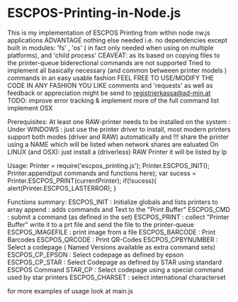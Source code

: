# ESCPOS-Printing-in-Node.js
 This is my implementation of ESCPOS Printing from within node nw.js applications
 ADVANTAGE nothing else needed i.e. no dependencies except built in modules:
'fs' , 'os' ( in fact only needed when using on multiple platforms), and 'child process'
 CEAVEAT: as its based on copying files to the printer-queue biderectional commands are not supported
 Tried to implement all basically necessary (and common betweeen printer models ) commands in an easy usable fashion
 FEEL FREE TO USE/MODIFY THE CODE IN ANY FASHION YOU LIKE
 comments and 'requests' as well as feedback or appreciation might be send to registrierkassa@ad-min.at
 TODO: improve error tracking & implement more of the full command list implement OSX

 Prerequisites:
 At least one RAW-printer needs to be installed on the system :
 Under WINDOWS : just use the printer driver to install, most modern printers support both modes (driver and RAW) automatically
 and !!! share the printer using a NAME which will be listed when network shares are ealuated
 On LINUX (and OSX): just install a (driverless) RAW Printer it will be listed by lp

 Usage:
 Printer = require('escpos_printing.js');
 Printer.ESCPOS_INIT();
 Printer.append(put commands and functions here);
 var sucess = Printer.ESCPOS_PRINT(currentPrinter);
    if(!sucess){
       alert(Printer.ESCPOS_LASTERROR);
    }           

 Functions summary:
 ESCPOS_INIT : Initialize globals and lists printers to array
 append : adds commands and Text to the "Print Buffer"
 ESCPOS_CMD : submit a command (as defined in the set)
 ESCPOS_PRINT : collect "Printer Buffer" write it to a prt file and send the file to the printer-queue
 ESCPOS_IMAGEFILE : print image from a file
 ESCPOS_BARCODE : Print Barcodes 
 ESCPOS_QRCODE : Print QR-Codes
 ESCPOS_CPBYNUMBER : Select a codepage ( Named Versions available as extra command sets)
 ESCPOS_CP_EPSON : Select codepage as defined by epson
 ESCPOS_CP_STAR : Select Codepage as defined by STAR using standard ESCPOS Command
 STAR_CP : Select codepage using a special command used by star printers
 ESCPOS_CHARSET : select international characterset

 for more examples of usage look at main.js
